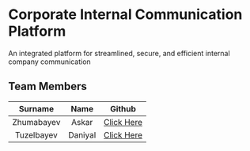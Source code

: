 # Corporate Internal Communication Platform

An integrated platform for streamlined, secure, and efficient internal company communication

## Team Members

|  Surname   |  Name   |                    Github                    |
| :--------: | :-----: | :------------------------------------------: |
| Zhumabayev |  Askar  |  [Click Here](https://github.com/w0nsdoof)   |
| Tuzelbayev | Daniyal | [Click Here](https://github.com/holydanchik) |
